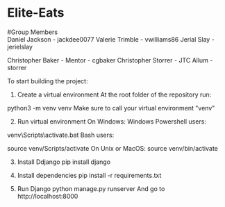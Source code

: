 # Elite-Eats

#Group Members   
Daniel Jackson - jackdee0077
Valerie Trimble - vwilliams86
Jerial Slay - jerielslay

Christopher Baker - Mentor - cgbaker
Christopher Storrer - JTC Allum - storrer


To start building the project:
1. Create a virtual environment
At the root folder of the repository run:

python3 -m venv venv
Make sure to call your virtual environment "venv"

2. Run virtual environment
On Windows:
Windows Powershell users:

venv\Scripts\activate.bat
Bash users:

source venv/Scripts/activate
On Unix or MacOS:
source venv/bin/activate

3. Install Ddjango 
pip install django

4. Install dependencies
pip install -r requirements.txt

5. Run Django
python manage.py runserver
And go to http://localhost:8000